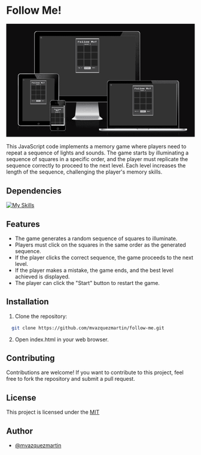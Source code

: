 
# Follow Me!

![Follow Me!](/assets/Screenshot.png "Follow Me!")

This JavaScript code implements a memory game where players need to repeat a sequence of lights and sounds. The game starts by illuminating a sequence of squares in a specific order, and the player must replicate the sequence correctly to proceed to the next level. Each level increases the length of the sequence, challenging the player's memory skills.


## Dependencies

[![My Skills](https://skillicons.dev/icons?i=html,css,js)](https://skillicons.dev)
## Features

- The game generates a random sequence of squares to illuminate.
- Players must click on the squares in the same order as the generated sequence.
- If the player clicks the correct sequence, the game proceeds to the next level.
- If the player makes a mistake, the game ends, and the best level achieved is displayed.
- The player can click the "Start" button to restart the game.

## Installation

1. Clone the repository:

```bash
  git clone https://github.com/mvazquezmartin/follow-me.git

```
2. Open index.html in your web browser.    
## Contributing

Contributions are welcome! If you want to contribute to this project, feel free to fork the repository and submit a pull request.


## License

This project is licensed under the [MIT](https://choosealicense.com/licenses/mit/)

## Author
- [@mvazquezmartin](https://github.com/mvazquezmartin)